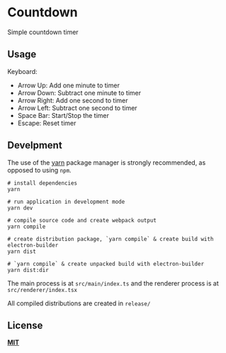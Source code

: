 # Countdown

Simple countdown timer

## Usage

Keyboard:

* Arrow Up: Add one minute to timer
* Arrow Down: Subtract one minute to timer
* Arrow Right: Add one second to timer
* Arrow Left: Subtract one second to timer
* Space Bar: Start/Stop the timer
* Escape: Reset timer 

## Develpment

The use of the [yarn](https://yarnpkg.com/) package manager is strongly recommended, as opposed to using `npm`.

```
# install dependencies
yarn

# run application in development mode
yarn dev

# compile source code and create webpack output
yarn compile

# create distribution package, `yarn compile` & create build with electron-builder
yarn dist

# `yarn compile` & create unpacked build with electron-builder
yarn dist:dir
```

The main process is at `src/main/index.ts` and the renderer process is at `src/renderer/index.tsx`

All compiled distributions are created in `release/`

## License

**[MIT](LICENSE)**